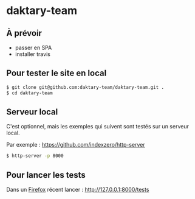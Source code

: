 # daktary-team

## À prévoir
* passer en SPA
* installer travis

## Pour tester le site en local
```bash
$ git clone git@github.com:daktary-team/daktary-team.git .
$ cd daktary-team
```

## Serveur local
C'est optionnel, mais les exemples qui suivent sont testés sur un serveur local.

Par exemple :
https://github.com/indexzero/http-server

```bash
$ http-server -p 8000
```

## Pour lancer les tests
Dans un [Firefox](https://www.mozilla.org/fr/firefox/developer/) récent lancer :
http://127.0.0.1:8000/tests
